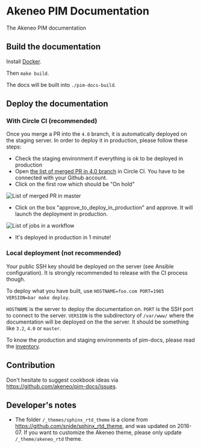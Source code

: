 # Akeneo PIM Documentation

The Akeneo PIM documentation

## Build the documentation

Install [Docker](https://docs.docker.com/engine/installation/).

Then `make build`.

The docs will be built into `./pim-docs-build`.

## Deploy the documentation

### With Circle CI (recommended)

Once you merge a PR into the `4.0` branch, it is automatically deployed on the staging server. In order to deploy it in production, please follow these steps:

- Check the staging environment if everything is ok to be deployed in production
- Open [the list of merged PR in 4.0 branch](https://circleci.com/gh/akeneo/workflows/pim-docs/tree/4.0) in Circle CI. You have to be connected with your Github account.
- Click on the first row which should be "On hold"

![List of merged PR in master](.circleci/list_workflows.jpg)

- Click on the box "approve_to_deploy_in_production" and approve. It will launch the deployment in production.

![List of jobs in a workflow](.circleci/list_jobs.jpg)

- It's deployed in production in 1 minute!

### Local deployment (not recommended)

Your public SSH key should be deployed on the server (see Ansible configuration). It is strongly recommended to release with the CI process though.

To deploy what you have built, use `HOSTNAME=foo.com PORT=1985 VERSION=bar make deploy`.

`HOSTNAME` is the server to deploy the documentation on.
`PORT` is the SSH port to connect to the server.
`VERSION` is the subdirectory of `/var/www/` where the documentation will be deployed on the the server. It should be something like `3.2`, `4.0` or `master`.

To know the production and staging environments of pim-docs, please read the [inventory](https://github.com/akeneo/ansible/blob/master/inventories/core.inventory).


## Contribution

Don't hesitate to suggest cookbook ideas via https://github.com/akeneo/pim-docs/issues.

## Developer's notes

- The folder `/_themes/sphinx_rtd_theme` is a clone from https://github.com/snide/sphinx_rtd_theme, and was
updated on 2016-07. If you want to customize the Akeneo theme, please only update `/_theme/akeneo_rtd` theme.

